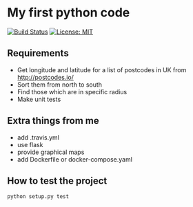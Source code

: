 # My first python code
[![Build Status](https://travis-ci.org/agavazov/python-postcodes.svg?branch=master)](https://travis-ci.org/agavazov/python-postcodes)
[![License: MIT](https://img.shields.io/badge/License-MIT-yellow.svg)](https://opensource.org/licenses/MIT)

## Requirements
- Get longitude and latitude for a list of postcodes in UK from http://postcodes.io/
- Sort them from north to south
- Find those which are in specific radius
- Make unit tests

## Extra things from me
- add .travis.yml
- use flask
- provide graphical maps
- add Dockerfile or docker-compose.yaml


## How to test the project
`python setup.py test`
